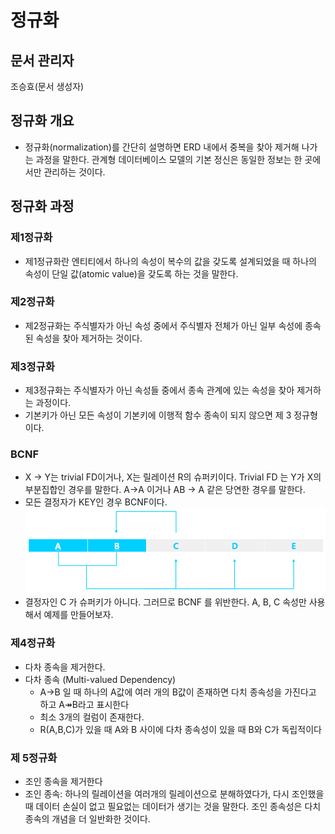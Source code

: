 # 정규화
## 문서 관리자
조승효(문서 생성자)
## 정규화 개요
   - 정규화(normalization)를 간단히 설명하면 ERD 내에서 중복을 찾아 제거해 나가는 과정을 말한다. 관계형 데이터베이스 모델의 기본 정신은 동일한 정보는 한 곳에서만 관리하는 것이다.
## 정규화 과정
### 제1정규화
   - 제1정규화란 엔티티에서 하나의 속성이 복수의 값을 갖도록 설계되었을 때 하나의 속성이 단일 값(atomic value)을 갖도록 하는 것을 말한다.
### 제2정규화
   - 제2정규화는 주식별자가 아닌 속성 중에서 주식별자 전체가 아닌 일부 속성에 종속된 속성을 찾아 제거하는 것이다.
### 제3정규화
   - 제3정규화는 주식별자가 아닌 속성들 중에서 종속 관계에 있는 속성을 찾아 제거하는 과정이다.
   - 기본키가 아닌 모든 속성이 기본키에 이행적 함수 종속이 되지 않으면 제 3 정규형이다.
### BCNF
   - X -> Y는 trivial FD이거나, X는 릴레이션 R의 슈퍼키이다. Trivial FD 는 Y가 X의 부분집합인 경우를 말한다. A->A 이거나 AB -> A 같은 당연한 경우를 말한다.
   - 모든 결정자가 KEY인 경우 BCNF이다.
   ![](./img/bcnf-violate.png)
   - 결정자인 C 가 슈퍼키가 아니다. 그러므로 BCNF 를 위반한다. A, B, C 속성만 사용해서 예제를 만들어보자.
### 제4정규화
   - 다차 종속을 제거한다.
   - 다차 종속 (Multi-valued Dependency)
      - A->B 일 때 하나의 A값에 여러 개의 B값이 존재하면 다치 종속성을 가진다고 하고 A↠B라고 표시한다
      - 최소 3개의 컬럼이 존재한다.
      - R(A,B,C)가 있을 때 A와 B 사이에 다차 종속성이 있을 때 B와 C가 독립적이다
### 제 5정규화
   - 조인 종속을 제거한다
   - 조인 종속: 하나의 릴레이션을 여러개의 릴레이션으로 분해하였다가, 다시 조인했을 때 데이터 손실이 없고 필요없는 데이터가 생기는 것을 말한다. 조인 종속성은 다치 종속의 개념을 더 일반화한 것이다.